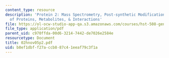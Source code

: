 ```yaml
---
content_type: resource
description: 'Protein 2: Mass Spectrometry, Post-synthetic Modifications, Quantitation
  of Proteins, Metabolites, & Interactions'
file: https://ol-ocw-studio-app-qa.s3.amazonaws.com/courses/hst-508-genomics-and-computational-biology-fall-2002/b8ef1dbff27accb887c41eeaf79c3f1a_02hnov05p2.pdf
file_type: application/pdf
parent_uid: c970ffda-00d6-3214-7442-de7026e2584e
resourcetype: Document
title: 02hnov05p2.pdf
uid: b8ef1dbf-f27a-ccb8-87c4-1eeaf79c3f1a
---
```


